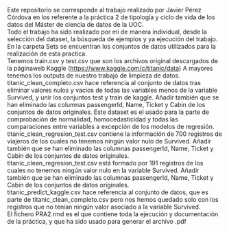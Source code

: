 Este repositorio se corresponde al trabajo realizado por Javier Pérez Córdova en los referente a la práctica 2 de tipología y ciclo de vida de los datos del Máster de ciencia de datos de la UOC.  
Todo el trabajo ha sido realizado por mi de manera individual, desde la selección del dataset, la búsqueda de ejemplos y ya ejecución del trabajo.  
En la carpeta Sets se encuentran los conjuntos de datos utilizados para la realización de esta practica.  
Tenemos train.csv y test.csv que son los archivos original descargados de la páginaweb Kaggle (https://www.kaggle.com/c/titanic/data)
A mayores tenemos los outputs de nuestro trabajo de limpieza de datos.  
titanic_clean_completo.csv hace referencia al conjunto de datos tras eliminar valores nulos y vacios de todas las variables menos de la variable Survived, y unir los conjuntos test y train de kaggle. Añadir también que se han eliminado las columnas passengerId, Name, Ticket y Cabin de los conjuntos de datos originales. Este dataset es el usado para la parte de comprobación de normalidad, homocedasticidad y todas las comparaciones entre variables a excepción de los modelos de regresión.  
titanic_clean_regresion_test.csv contiene la información de 700 registros de viajeros de los cuales no tenemos ningún valor nulo de Survived. Añadir también que se han eliminado las columnas passengerId, Name, Ticket y Cabin de los conjuntos de datos originales.  
titanic_clean_regresion_test.csv está formado por 191 registros  de los cuales no tenemos ningún valor nulo en la variable Survived. Añadir también que se han eliminado las columnas passengerId, Name, Ticket y Cabin de los conjuntos de datos originales.  
titanic_predict_kaggle.csv hace referencia al conjunto de datos, que es parte de titanic_clean_completo.csv pero nos hemos quedado solo con los registros que no tenían ningún valor asociado a la variable Survived.  
El fichero PRA2.rmd es el que contiene toda la ejecución y documentación de la práctica, y que ha sido usado para generar el archivo .pdf
